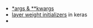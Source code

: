 - [*args & **kwargs](https://www.programiz.com/python-programming/args-and-kwargs#:~:text=*args%20and%20**kwargs%20are,the%20tuple%20can%20be%20performed.)
- [layer weight initializers](https://keras.io/api/layers/initializers/#variancescaling-class) in keras
- 